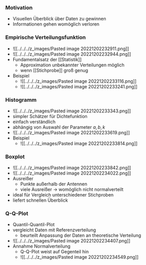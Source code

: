 ### Motivation
+ Visuellen Überblick über Daten zu gewinnen
+ Informationen gehen womöglich verloren

### Empirische Verteilungsfunktion
+ ![[../../../z_images/Pasted image 20221202232911.png]]
+ ![[../../../z_images/Pasted image 20221202232944.png]]
+ Fundamentalsatz der [[Statistik]]
	+ Approximation unbekannter Verteilungen möglich
	+ wenn [[Stichprobe]] groß genug
+ Beispiel
	+ ![[../../../z_images/Pasted image 20221202233116.png]]
	+ ![[../../../z_images/Pasted image 20221202233241.png]]

### Histogramm
+ ![[../../../z_images/Pasted image 20221202233343.png]]
+ simpler Schätzer für Dichtefunktion
+ einfach verständlich
+ abhängig von Auswahl der Parameter $a,b,k$
+ ![[../../../z_images/Pasted image 20221202233619.png]]
+ Beispiel
	+ ![[../../../z_images/Pasted image 20221202233814.png]]

### Boxplot
+ ![[../../../z_images/Pasted image 20221202233842.png]]
+ ![[../../../z_images/Pasted image 20221202234022.png]]
+ Ausreißer
	+ Punkte außerhalb der Antennen
	+ viele Ausreißer → womöglich nicht normalverteilt
+ ideal für Vergleich unterschiedener Stichproben
+ liefert schnellen Überblick

### Q-Q-Plot
+ Quantil-Quantil-Plot
+ vergleicht Daten mit Referenzverteilung
	+ beurteilt Anpassung der Daten an theoretische Verteilung
+ ![[../../../z_images/Pasted image 20221202234407.png]]
+ Annahme Normalverteilung
	+ Q-Q-Plot weist auf Gegenteil hin
	+ ![[../../../z_images/Pasted image 20221202234549.png]]